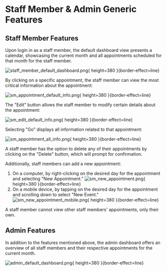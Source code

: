 # Staff Member & Admin Generic Features

## Staff Member Features

Upon login in as a staff member, the default dashboard view presents a calendar, showcasing the current month and all
appointments scheduled for that month for the staff member.

![staff_member_default_dashboard.png](staff_member_default_dashboard.png){ height=380 }{border-effect=line}

By clicking on a specific appointment, the staff member can view the most critical information about the appointment:

![sm_appointment_default_info.png](sm_appointment_default_info.png){ height=380 }{border-effect=line}

The "Edit" button allows the staff member to modify certain details about the appointment:

![sm_edit_default_info.png](sm_edit_default_info.png){ height=380 }{border-effect=line}

Selecting "Go" displays all information related to that appointment:

![sm_appointment_all_info.png](sm_appointment_all_info.png){ height=380 }{border-effect=line}

A staff member has the option to delete any of their appointments by clicking on the "Delete" button, which will prompt
for confirmation.

Additionally, staff members can add a new appointment:

1. On a computer, by right-clicking on the desired day for the appointment and selecting "New Appointment."
   ![sm_new_appointment.png](sm_new_appointment.png){ height=380 }{border-effect=line}
2. On a mobile device, by tapping on the desired day for the appointment and scrolling down to select "New Event."
   ![sm_new_appointment_mobile.png](sm_new_appointment_mobile.png){ height=380 }{border-effect=line}

A staff member cannot view other staff members' appointments, only their own.

## Admin Features

In addition to the features mentioned above, the admin dashboard offers an overview of all staff members and their
respective appointments for the current month.

![admin_default_dashboard.png](admin_default_dashboard.png){ height=380 }{border-effect=line}